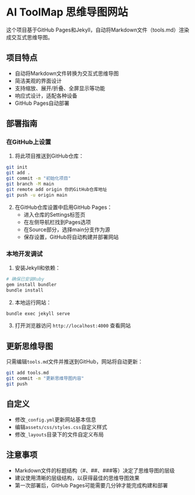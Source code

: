# AI ToolMap 思维导图网站

这个项目基于GitHub Pages和Jekyll，自动将Markdown文件（tools.md）渲染成交互式思维导图。

## 项目特点

- 自动将Markdown文件转换为交互式思维导图
- 简洁美观的界面设计
- 支持缩放、展开/折叠、全屏显示等功能
- 响应式设计，适配各种设备
- GitHub Pages自动部署

## 部署指南

### 在GitHub上设置

1. 将此项目推送到GitHub仓库：

```bash
git init
git add .
git commit -m "初始化项目"
git branch -M main
git remote add origin 你的GitHub仓库地址
git push -u origin main
```

2. 在GitHub仓库设置中启用GitHub Pages：
   - 进入仓库的Settings标签页
   - 在左侧导航栏找到Pages选项
   - 在Source部分，选择main分支作为源
   - 保存设置，GitHub将自动构建并部署网站

### 本地开发调试

1. 安装Jekyll和依赖：

```bash
# 确保已安装Ruby
gem install bundler
bundle install
```

2. 本地运行网站：

```bash
bundle exec jekyll serve
```

3. 打开浏览器访问 `http://localhost:4000` 查看网站

## 更新思维导图

只需编辑`tools.md`文件并推送到GitHub，网站将自动更新：

```bash
git add tools.md
git commit -m "更新思维导图内容"
git push
```

## 自定义

- 修改`_config.yml`更新网站基本信息
- 编辑`assets/css/styles.css`自定义样式
- 修改`_layouts`目录下的文件自定义布局

## 注意事项

- Markdown文件的标题结构（#、##、###等）决定了思维导图的层级
- 建议使用清晰的层级结构，以获得最佳的思维导图效果
- 第一次部署后，GitHub Pages可能需要几分钟才能完成构建和部署